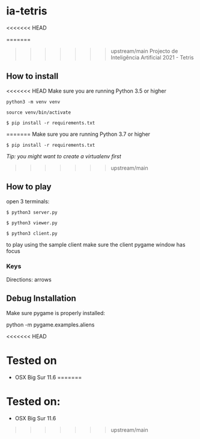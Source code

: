 # ia-tetris
<<<<<<< HEAD

=======
>>>>>>> upstream/main
Projecto de Inteligência Artificial 2021 - Tetris

## How to install

<<<<<<< HEAD
Make sure you are running Python 3.5 or higher

`python3 -m venv venv`

`source venv/bin/activate`

`$ pip install -r requirements.txt`

=======
Make sure you are running Python 3.7 or higher

`$ pip install -r requirements.txt`

*Tip: you might want to create a virtualenv first*

>>>>>>> upstream/main
## How to play

open 3 terminals:

`$ python3 server.py`

`$ python3 viewer.py`

`$ python3 client.py`

to play using the sample client make sure the client pygame window has focus

### Keys

Directions: arrows

## Debug Installation

Make sure pygame is properly installed:

python -m pygame.examples.aliens

<<<<<<< HEAD
# Tested on

- OSX Big Sur 11.6
=======
# Tested on:
- OSX Big Sur 11.6

>>>>>>> upstream/main

